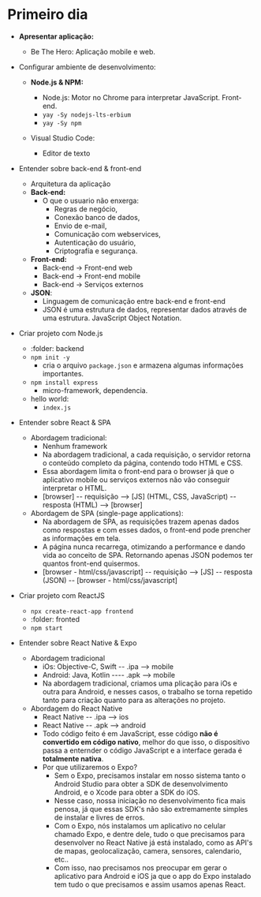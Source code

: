 # Primeiro dia

* **Apresentar aplicação:**
    * Be The Hero: Aplicação mobile e web.

* Configurar ambiente de desenvolvimento:

    * **Node.js & NPM:**
        * Node.js: Motor no Chrome para interpretar JavaScript. Front-end.
        * `yay -Sy nodejs-lts-erbium`
        * `yay -Sy npm`

    * Visual Studio Code:
        * Editor de texto

* Entender sobre back-end & front-end
    * Arquitetura da aplicação
    * **Back-end:**
        * O que o usuario não enxerga:
            * Regras de negócio,
            * Conexão banco de dados,
            * Envio de e-mail,
            * Comunicação com webservices,
            * Autenticação do usuário,
            * Criptografía e segurança.
    * **Front-end:**
        * Back-end -> Front-end web
        * Back-end -> Front-end mobile
        * Back-end -> Serviços externos
    *  **JSON**:
        * Linguagem de comunicação entre back-end e front-end
        * JSON é uma estrutura de dados, representar dados através de uma
          estrutura. JavaScript Object Notation.

* Criar projeto com Node.js
    * :folder: backend
    * `npm init -y`
        * cria o arquivo `package.json` e armazena algumas informações
          importantes.
    * `npm install express`
        * micro-framework, dependencia.
    * hello world:
        * `index.js`

* Entender sobre React & SPA
    * Abordagem tradicional:
        * Nenhum framework
        * Na abordagem tradicional, a cada requisição, o servidor retorna o
          conteúdo completo da página, contendo todo HTML e CSS.
        * Essa abordagem limita o front-end para o browser já que o aplicativo
          mobile ou serviços externos não vão conseguir interpretar o HTML.
        * [browser] -- requisição --> [JS] (HTML, CSS, JavaScript) -- resposta (HTML)
          --> [browser]
    * Abordagem de SPA (single-page applications):
        * Na abordagem de SPA, as requisições trazem apenas dados como respostas
          e com esses dados, o front-end pode prencher as informações em tela.
        * A página nunca recarrega, otimizando a performance e dando vida ao
          conceito de SPA. Retornando apenas JSON podemos ter quantos front-end
          quisermos.
        * [browser - html/css/javascript] -- requisição --> [JS] -- resposta (JSON) -- [browser -
          html/css/javascript]

* Criar projeto com ReactJS
    * `npx create-react-app frontend`
    * :folder: fronted
    * `npm start`

* Entender sobre React Native & Expo
    * Abordagem tradicional
        * iOs: Objective-C, Swift -- .ipa --> mobile
        * Android: Java, Kotlin ---- .apk --> mobile
        * Na abordagem tradicional, criamos uma plicação para iOs e outra para
          Android, e nesses casos, o trabalho se torna repetido tanto para
          criação quanto para as alterações no projeto.
    * Abordagem do React Native
        * React Native -- .ipa --> ios
        * React Native -- .apk --> android
        * Todo código feito é em JavaScript, esse código **não é convertido em
          código nativo**, melhor do que isso, o dispositivo passa a enternder o
          código JavaScript e a interface gerada é **totalmente nativa**.
        * Por que utilizaremos o Expo?
            * Sem o Expo, precisamos instalar em nosso sistema tanto o Android
              Studio para obter a SDK de desenvolvimento Android, e o Xcode para
              obter a SDK do iOS.
            * Nesse caso, nossa iniciação no desenvolvimento fica mais penosa,
              já que essas SDK's não são extremamente simples de instalar e
              livres de erros.
            * Com o Expo, nós instalamos um aplicativo no celular chamado Expo,
              e dentre dele, tudo o que precisamos para desenvolver no React
              Native já está instalado, como as API's de mapas, geolocalização,
              camera, sensores, calendario, etc..
            * Com isso, nao precisamos nos preocupar em gerar o aplicativo para
              Android e iOS ja que o app do Expo instalado tem tudo o que
              precisamos e assim usamos apenas React.
